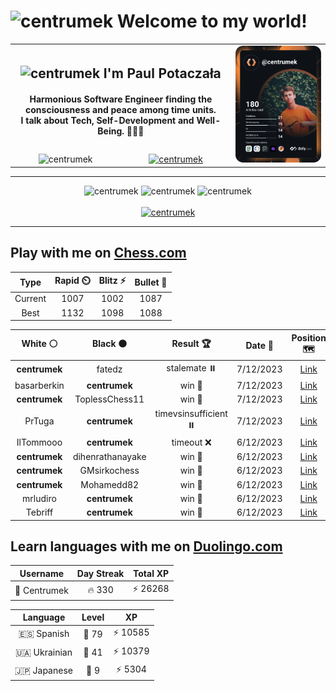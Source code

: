 <h1>
  <img
    src="https://emojis.slackmojis.com/emojis/images/1531849430/4246/blob-sunglasses.gif"
    width="30"
    alt="centrumek"
  />
  Welcome to my world!
</h1>

<table>
  <tbody>
    <tr>
      <td align="center" width="70%" colspan="2">
        <h2>
          <img
            src="https://raw.githubusercontent.com/MartinHeinz/MartinHeinz/master/wave.gif"
            width="30px"
            alt="centrumek"
          />
          I'm Paul Potaczała
        </h2>
        <h4>
          Harmonious Software Engineer finding the consciousness and peace among time units.
          <br/>
          I talk about Tech, Self-Development and Well-Being. 🌿🧘🚀
        </h4>
      </td>
      <td width="30%" rowspan="2">
        <a href="https://app.daily.dev/centrumek">
          <img
            src="./devcard.svg"
            alt="centrumek"
          />
        </a>
      </td>
    </tr>
    <tr align="center">
      <td>
        <img
          src="https://komarev.com/ghpvc/?username=centrumek&label=visitors&color=0e75b6&style=flat"
          alt="centrumek"
        >
      </td>
      <td>
        <a href="https://stackoverflow.com/users/14496012/centrumek">
          <img
            src="https://stackoverflow.com/users/flair/14496012.png?theme=dark"
            alt="centrumek"
          >
        </a>
      </td>
    </tr>
  </tbody>
</table>

---
<div align="center">
  <img 
    src="https://github-readme-stats.vercel.app/api?username=centrumek&show_icons=true&count_private=true&theme=dark&hide_border=true&hide=issues,contribs&bg_color=00000000"
    alt="centrumek"
  />
  <img
    src="https://github-readme-stats.vercel.app/api/top-langs/?username=centrumek&layout=compact&hide_border=true&theme=dark&bg_color=00000000&langs_count=6&exclude_repo=air-statistic-app"
    alt="centrumek"
  />
  <img 
    src="https://github-readme-streak-stats.herokuapp.com?user=centrumek&theme=dark&hide_border=true&background=FFFFFF00"
    alt="centrumek"
  />
  <br/>
  <br/>
  <a href="https://www.buymeacoffee.com/centrumek">
    <img
      src="https://cdn.buymeacoffee.com/buttons/v2/default-orange.png"
      height="50"
      width="210"
      alt="centrumek"
    />
  </a>
</div>

---

## Play with me on [Chess.com](https://www.chess.com/member/centrumek)

<div align="center">
<!--START_SECTION:chessStats-->
<!-- Automatically generated with https://github.com/Balastrong/chess-stats-action -->

| Type | Rapid ⏲️ | Blitz ⚡ | Bullet 🔫 |
|:---:|:---:|:---:|:---:|
| Current | 1007 | 1002 | 1087 |
| Best | 1132 | 1098 | 1088 |

| White ⚪ | Black ⚫ | Result 🏆 | Date 📅 | Position 🗺️ | Type 🕕 |
|:---:|:---:|:---:|:---:|:---:|:---:|
| **centrumek** | fatedz | stalemate ⏸️ | 7/12/2023 | <a href="http://www.ee.unb.ca/cgi-bin/tervo/fen.pl?select=8/1p6/1p4p1/8/6kp/3b4/5r2/K7 w - -">Link</a> | Bullet |
| basarberkin | **centrumek** | win 🥇 | 7/12/2023 | <a href="http://www.ee.unb.ca/cgi-bin/tervo/fen.pl?select=8/2Q1qkpp/p3b3/1p3p2/3P1P2/2n1PK2/6PP/8 w - -">Link</a> | Bullet |
| **centrumek** | ToplessChess11 | win 🥇 | 7/12/2023 | <a href="http://www.ee.unb.ca/cgi-bin/tervo/fen.pl?select=8/8/8/8/7P/2k5/4P1QP/1RK5 b - -">Link</a> | Bullet |
| PrTuga | **centrumek** | timevsinsufficient ⏸️ | 7/12/2023 | <a href="http://www.ee.unb.ca/cgi-bin/tervo/fen.pl?select=8/6b1/3K1ppp/8/8/1kp5/8/8 b - -">Link</a> | Bullet |
| IlTommooo | **centrumek** | timeout ❌ | 6/12/2023 | <a href="http://www.ee.unb.ca/cgi-bin/tervo/fen.pl?select=8/pp6/3r4/2p1k3/3Pp1K1/8/PP6/8 b - -">Link</a> | Bullet |
| **centrumek** | dihenrathanayake | win 🥇 | 6/12/2023 | <a href="http://www.ee.unb.ca/cgi-bin/tervo/fen.pl?select=1B6/6p1/p7/2P3kp/3PB3/5K1P/5P2/8 b - -">Link</a> | Bullet |
| **centrumek** | GMsirkochess | win 🥇 | 6/12/2023 | <a href="http://www.ee.unb.ca/cgi-bin/tervo/fen.pl?select=3r2k1/p1R3p1/1p2p1pp/8/4P3/1P1P3P/P4P2/4KBR1 b - -">Link</a> | Bullet |
| **centrumek** | Mohamedd82 | win 🥇 | 6/12/2023 | <a href="http://www.ee.unb.ca/cgi-bin/tervo/fen.pl?select=8/7p/R3bkp1/2K5/8/8/8/8 b - -">Link</a> | Bullet |
| mrludiro | **centrumek** | win 🥇 | 6/12/2023 | <a href="http://www.ee.unb.ca/cgi-bin/tervo/fen.pl?select=8/8/2k5/2PR1Np1/p2R3p/P4P1r/5K2/8 w - -">Link</a> | Bullet |
| Tebriff | **centrumek** | win 🥇 | 6/12/2023 | <a href="http://www.ee.unb.ca/cgi-bin/tervo/fen.pl?select=8/p3b2p/1p1pk3/3R2p1/6P1/1P3K1P/P1r5/8 w - -">Link</a> | Bullet |

<!--END_SECTION:chessStats-->
</div>

## Learn languages with me on [Duolingo.com](https://www.duolingo.com/profile/Centrumek)

<div align="center">
<!--START_SECTION:duolingoStats-->
<!-- Automatically generated with https://github.com/centrumek/duolingo-readme-stats-->

| Username | Day Streak | Total XP |
|:---:|:---:|:---:|
| 👤 Centrumek | 🔥 330 | ⚡ 26268 |

| Language | Level | XP |
|:---:|:---:|:---:|
| 🇪🇸 Spanish | 👑 79 | ⚡ 10585 |
| 🇺🇦 Ukrainian | 👑 41 | ⚡ 10379 |
| 🇯🇵 Japanese | 👑 9 | ⚡ 5304 |

<!--END_SECTION:duolingoStats-->
</div>
<!--
**centrumek/centrumek** is a ✨ _special_ ✨ repository because its `README.md` (this file) appears on your GitHub profile.

Here are some ideas to get you started:

- 🔭 I’m currently working on ...
- 🌱 I’m currently learning ...
- 👯 I’m looking to collaborate on ...
- 🤔 I’m looking for help with ...
- 💬 Ask me about ...
- 📫 How to reach me: ...
- 😄 Pronouns: ...
- ⚡ Fun fact: ...
-->
